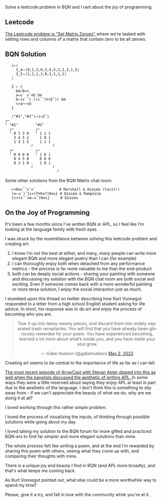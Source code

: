 <!--
layout: post
title: BQN and Reflections on the Joy of Programming
permalink: /bqn-reflections
category: BQN, c++
wip: false
cat: cs
-->

Solve a leetcode problem in BQN and I rant about the joy of programming.

## Leetcode

<a href="https://leetcode.com/problems/set-matrix-zeroes" target="blank">
  The Leetcode problem is "Set Matrix Zeroes"
</a>
where we're tasked with setting rows and columns of a matrix that contain zero to be all zeroes.

## BQN Solution

```
   i←⟨
     3‿4⥊⟨0,1,3,0,3,4,5,2,1,3,1,5⟩
     3‿3⥊⟨1,1,1,1,0,1,1,1,1⟩
   ⟩

   Z ← {
     bm←0=𝕩
     a←∨` ∨`⌾⌽ bm
     b←(∨`˘) ((∨`˘)⌾(⌽˘)) bm
     𝕩×a¬∘∨b
   }
   
   ⟨"#1","#2"⟩∾i≍Z¨i
┌─                       
╵ "#1"        "#2"       
  ┌─          ┌─         
  ╵ 0 1 3 0   ╵ 1 1 1    
    3 4 5 2     1 0 1    
    1 3 1 5     1 1 1    
            ┘         ┘  
  ┌─          ┌─         
  ╵ 0 0 0 0   ╵ 1 0 1    
    0 4 5 0     0 0 0    
    0 3 1 0     1 0 1    
            ┘         ┘  
                        ┘
```

Some other solutions from the BQN Matrix chat room:
```
   ⊢×0≠∧˝˘∧⌜∧˝           # Marshall & Dzaima (tacit!)
   (≠⥊∧´)˘{𝕩×(𝔽⌾⍉∧𝔽)0≠𝕩} # Dzaima & Rampoina
   {𝕩×(∧˝˘∧≢⥊∧˝)0≠𝕩}     # Dzaima
```

## On the Joy of Programming

It's been a few months since I've written BQN or APL, so I feel like I'm looking at the language family with fresh eyes.

I was struck by the resemblance between solving this leetcode problem and creating art:

1. I know I'm not the best at either, and many, *many* people can write more elegant BQN and more elegant poetry than I can (for example)
1. I can thoroughly enjoy both when detached from any performance metrics - the process is far more valuable to me than the end-product
1. both can be deeply social actions - sharing your painting with someone and discussing my solution with the BQN chat room are both social and exciting. Even if someone comes back with a more wonderful painting or more terse solution, I enjoy the social interaction just as much.

I stumbled upon this thread on twitter describing how Kurt Vonnegut responded to a letter from a high school English student asking for life advice.
In short, his response was to do art and enjoy the process of becoming who you are.

<center>
  <blockquote class="twitter-tweet"><p lang="en" dir="ltr">Tear it up into teeny-weeny pieces, and discard them into widely separated trash receptacles. You will find that you have already been gloriously rewarded for your poem. You have experienced becoming, learned a lot more about what’s inside you, and you have made your soul grow.</p>&mdash; Gabe Hudson (@gabehudson) <a href="https://twitter.com/gabehudson/status/1521139749322477569?ref_src=twsrc%5Etfw">May 2, 2022</a></blockquote> <script async src="https://platform.twitter.com/widgets.js" charset="utf-8"></script>
</center>

Creating art seems to be central to the importance of life as far as I can tell.

<a href="https://www.arraycast.com/episodes/episode26-stevan-apter" target="blank">
  The most recent episode of ArrayCast with Stevan Apter dipped into this as well when the panelists discussed the aesthetic of writing APL.
</a>
In some ways they were a little reserved about saying they enjoy APL at least in part due to the aesthetic of the language.
I don't think this is something to shy away from - if we can't appreciate the beauty of what we do, why are we doing it at all?

I loved working through this rather simple problem.

I loved the process of visualizing the inputs, of thinking through possible solutions while going about my day.

I loved taking my solution to the BQN forum for more gifted and practiced BQN-ers to find far simpler and more elegant solutions than mine.

The whole process felt like writing a poem, and at the end I'm rewarded by sharing this poem with others, seeing what they come up with, and comparing their thoughts with mine.

There is a unique joy and beauty I find in BQN (and APL more broadly), and that's what keeps me coming back.

As Kurt Vonnegut pointed out, what else could be a more worthwhile way to spend my time?

Please, give it a try, and fall in love with the community while you're at it.

<!---
## C++ Solution

I'll also include my C++ solution for kicks and giggles:

```cpp
void setZeroes(vector<vector<int>>& m) {
  const auto rs = m.size(), cs = m[0].size();
  vector<int> rows, cols;
  for (int i=0; i<rs; i++)
    for (int j=0; j<cs; j++)
      if (0 == m[i][j]) {
        rows.push_back(i);
        cols.push_back(j);
      }
  for (const auto r : rows)
    std::fill(m[r].begin(), m[r].end(), 0);
  for (const auto c : cols)
    for (auto& r : m)
      r[c] = 0;
}
```
-->

